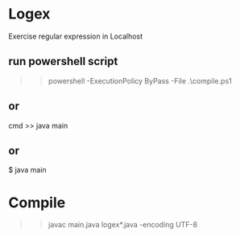 # Logex
Exercise regular expression in Localhost


## run powershell script
>> powershell -ExecutionPolicy ByPass -File .\compile.ps1 

## or
cmd >> java main

## or
$ java main

# Compile
>> javac main.java logex\*.java -encoding UTF-8
